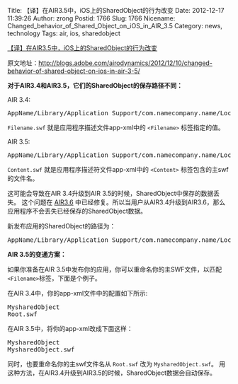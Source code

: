 Title: 【译】在AIR3.5中，iOS上的SharedObject的行为改变
Date: 2012-12-17 11:39:26
Author: zrong
Postid: 1766
Slug: 1766
Nicename: Changed_behavior_of_Shared_Object_on_iOS_in_AIR_3.5
Category: news, technology
Tags: air, ios, sharedobject

[【译】在AIR3.5中，iOS上的SharedObject的行为改变](http://zengrong.net/post/1766.htm)

原文地址：<http://blogs.adobe.com/airodynamics/2012/12/10/changed-behavior-of-shared-object-on-ios-in-air-3-5/>

**对于AIR3.4和AIR3.5，它们的SharedObject的保存路径不同：**

AIR 3.4:
<pre>
AppName/Library/Application Support/com.namecompany.name/Local Store/ #SharedObjects/Filename.swf
</pre>
`Filename.swf` 就是应用程序描述文件app-xml中的 `<Filename>` 标签指定的值。

AIR 3.5:
<pre>
AppName/Library/Application Support/com.namecompany.name/Local Store/ #SharedObjects/Content.swf
</pre>
`Content.swf` 就是应用程序描述符文件app-xml中的 `<Content>` 标签包含的主swf的文件名。<!--more-->

这可能会导致在AIR 3.4升级到AIR 3.5的时候，SharedObject中保存的数据丢失。
这个问题在 [AIR3.6](http://labs.adobe.com/technologies/flashruntimes/air/) 中已经修复。所以当用户从AIR3.4升级到AIR3.6，那么应用程序不会丢失已经保存的SharedObject数据。

新发布应用的SharedObject的路径为：
<pre>AppName/Library/Application Support/com.namecompany.name/Local Store/ #SharedObjects/Content.swf</pre>

**AIR 3.5的变通方案：**

如果你准备在AIR 3.5中发布你的应用，你可以重命名你的主SWF文件，以匹配 `<Filename>`标签，下面是个例子。

在AIR 3.4中，你的app-xml文件中的配置如下所示:

<pre lang="XML">
<Filename>MysharedObject</Filename>
<Content>Root.swf</Content>
</pre>

在AIR 3.5中，将你的app-xml改成下面这样：

<pre lang="XML">
<Filename>MysharedObject</Filename>
<Content>MysharedObject.swf</Content>
</pre>

同时，也要重命名你的主swf文件名从 `Root.swf` 改为 `MysharedObject.swf`。
用这种方法，在AIR3.4升级到AIR3.5的时候，SharedObject数据会自动保存。
